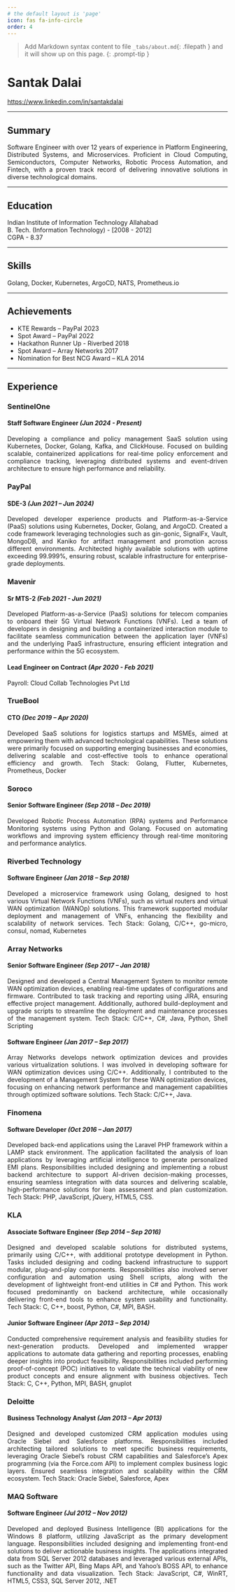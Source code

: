 ```yaml
---
# the default layout is 'page'
icon: fas fa-info-circle
order: 4
---
```


> Add Markdown syntax content to file `_tabs/about.md`{: .filepath } and it will show up on this page.
{: .prompt-tip }


# Santak Dalai

https://www.linkedin.com/in/santakdalai

---

## Summary

<div style="text-align: justify;">
Software Engineer with over 12 years of experience in Platform Engineering, Distributed Systems, and Microservices. Proficient in Cloud Computing, Semiconductors, Computer Networks, Robotic Process Automation, and Fintech, with a proven track record of delivering innovative solutions in diverse technological domains.
</div>

---

## Education

Indian Institute of Information Technology Allahabad<br>
B. Tech. (Information Technology) - [2008 - 2012]<br>
CGPA - 8.37

---

## Skills

Golang, Docker, Kubernetes, ArgoCD, NATS, Prometheus.io

---

## Achievements

- KTE Rewards – PayPal 2023
- Spot Award – PayPal 2022
- Hackathon Runner Up - Riverbed 2018
- Spot Award – Array Networks 2017
- Nomination for Best NCG Award – KLA 2014

---

## Experience

### SentinelOne

#### Staff Software Engineer _(Jun 2024 - Present)_

<div style="text-align: justify;">
Developing a compliance and policy management SaaS solution using Kubernetes, Docker, Golang, Kafka, and ClickHouse. Focused on building scalable, containerized applications for real-time policy enforcement and compliance tracking, leveraging distributed systems and event-driven architecture to ensure high performance and reliability.
</div>

<div style="page-break-after: always"></div>

### PayPal

#### SDE-3 _(Jun 2021 – Jun 2024)_

<div style="text-align: justify;">
Developed developer experience products and Platform-as-a-Service (PaaS) solutions using Kubernetes, Docker, Golang, and ArgoCD. Created a code framework leveraging technologies such as gin-gonic, SignalFx, Vault, MongoDB, and Kaniko for artifact management and promotion across different environments. Architected highly available solutions with uptime exceeding 99.999%, ensuring robust, scalable infrastructure for enterprise-grade deployments.
</div>

### Mavenir

#### Sr MTS-2 _(Feb 2021 - Jun 2021)_

<div style="text-align: justify;">
Developed Platform-as-a-Service (PaaS) solutions for telecom companies to onboard their 5G Virtual Network Functions (VNFs). Led a team of developers in designing and building a containerized interaction module to facilitate seamless communication between the application layer (VNFs) and the underlying PaaS infrastructure, ensuring efficient integration and performance within the 5G ecosystem.
</div>

#### Lead Engineer on Contract _(Apr 2020 - Feb 2021)_

Payroll: Cloud Collab Technologies Pvt Ltd

### TrueBool

#### CTO _(Dec 2019 – Apr 2020)_

<div style="text-align: justify;">
Developed SaaS solutions for logistics startups and MSMEs, aimed at empowering them with advanced technological capabilities. These solutions were primarily focused on supporting emerging businesses and economies, delivering scalable and cost-effective tools to enhance operational efficiency and growth.
Tech Stack: Golang, Flutter, Kubernetes, Prometheus, Docker
</div>

### Soroco

#### Senior Software Engineer _(Sep 2018 – Dec 2019)_

<div style="text-align: justify;">
Developed Robotic Process Automation (RPA) systems and Performance Monitoring systems using Python and Golang. Focused on automating workflows and improving system efficiency through real-time monitoring and performance analytics.
</div>

### Riverbed Technology

#### Software Engineer _(Jan 2018 – Sep 2018)_

<div style="text-align: justify;">
Developed a microservice framework using Golang, designed to host various Virtual Network Functions (VNFs), such as virtual routers and virtual WAN optimization (WANOp) solutions. This framework supported modular deployment and management of VNFs, enhancing the flexibility and scalability of network services.
Tech Stack: Golang, C/C++, go-micro, consul, nomad, Kubernetes
</div>

### Array Networks

#### Senior Software Engineer _(Sep 2017 – Jan 2018)_

<div style="text-align: justify;">
Designed and developed a Central Management System to monitor remote WAN optimization devices, enabling real-time updates of configurations and firmware. Contributed to task tracking and reporting using JIRA, ensuring effective project management. Additionally, authored build-deployment and upgrade scripts to streamline the deployment and maintenance processes of the management system.
Tech Stack: C/C++, C#, Java, Python, Shell Scripting
</div>

#### Software Engineer _(Jan 2017 – Sep 2017)_

<div style="text-align: justify;">
Array Networks develops network optimization devices and provides various virtualization solutions. I was involved in developing software for WAN optimization devices using C/C++. Additionally, I contributed to the development of a Management System for these WAN optimization devices, focusing on enhancing network performance and management capabilities through optimized software solutions.
Tech Stack: C/C++, Java.
</div>

### Finomena

#### Software Developer _(Oct 2016 – Jan 2017)_

<div style="text-align: justify;">
Developed back-end applications using the Laravel PHP framework within a LAMP stack environment. The application facilitated the analysis of loan applications by leveraging artificial intelligence to generate personalized EMI plans. Responsibilities included designing and implementing a robust backend architecture to support AI-driven decision-making processes, ensuring seamless integration with data sources and delivering scalable, high-performance solutions for loan assessment and plan customization.
Tech Stack: PHP, JavaScript, jQuery, HTML5, CSS.
</div>

### KLA

#### Associate Software Engineer _(Sep 2014 – Sep 2016)_

<div style="text-align: justify;">
Designed and developed scalable solutions for distributed systems, primarily using C/C++, with additional prototype development in Python. Tasks included designing and coding backend infrastructure to support modular, plug-and-play components. Responsibilities also involved server configuration and automation using Shell scripts, along with the development of lightweight front-end utilities in C# and Python. This work focused predominantly on backend architecture, while occasionally delivering front-end tools to enhance system usability and functionality.
Tech Stack: C, C++, boost, Python, C#, MPI, BASH.
</div>

#### Junior Software Engineer _(Apr 2013 – Sep 2014)_

<div style="text-align: justify;">
Conducted comprehensive requirement analysis and feasibility studies for next-generation products. Developed and implemented wrapper applications to automate data gathering and reporting processes, enabling deeper insights into product feasibility. Responsibilities included performing proof-of-concept (POC) initiatives to validate the technical viability of new product concepts and ensure alignment with business objectives.
Tech Stack: C, C++, Python, MPI, BASH, gnuplot
</div>

<div style="page-break-after: always"></div>

### Deloitte

#### Business Technology Analyst _(Jan 2013 – Apr 2013)_

<div style="text-align: justify;">
Designed and developed customized CRM application modules using Oracle Siebel and Salesforce platforms. Responsibilities included architecting tailored solutions to meet specific business requirements, leveraging Oracle Siebel’s robust CRM capabilities and Salesforce’s Apex programming (via the Force.com API) to implement complex business logic layers. Ensured seamless integration and scalability within the CRM ecosystem.
Tech Stack: Oracle Siebel, Salesforce, Apex
</div>

### MAQ Software

#### Software Engineer _(Jul 2012 – Nov 2012)_

<div style="text-align: justify;">
Developed and deployed Business Intelligence (BI) applications for the Windows 8 platform, utilizing JavaScript as the primary development language. Responsibilities included designing and implementing front-end solutions to deliver actionable business insights. The applications integrated data from SQL Server 2012 databases and leveraged various external APIs, such as the Twitter API, Bing Maps API, and Yahoo’s BOSS API, to enhance functionality and data visualization.
Tech Stack: JavaScript, C#, WinRT, HTML5, CSS3, SQL Server 2012, .NET
</div>

